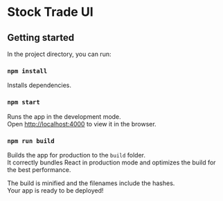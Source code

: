 # Stock Trade UI

## Getting started

In the project directory, you can run:

### `npm install`

Installs dependencies.
### `npm start`

Runs the app in the development mode.\
Open [http://localhost:4000](http://localhost:4000) to view it in the browser.

### `npm run build`

Builds the app for production to the `build` folder.\
It correctly bundles React in production mode and optimizes the build for the best performance.

The build is minified and the filenames include the hashes.\
Your app is ready to be deployed!

